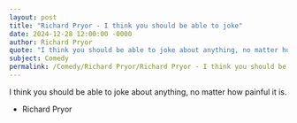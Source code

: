 ```yaml
---
layout: post
title: "Richard Pryor - I think you should be able to joke"
date: 2024-12-28 12:00:00 -0000
author: Richard Pryor
quote: "I think you should be able to joke about anything, no matter how painful it is."
subject: Comedy
permalink: /Comedy/Richard Pryor/Richard Pryor - I think you should be able to joke
---
```


I think you should be able to joke about anything, no matter how painful it is.

- Richard Pryor
